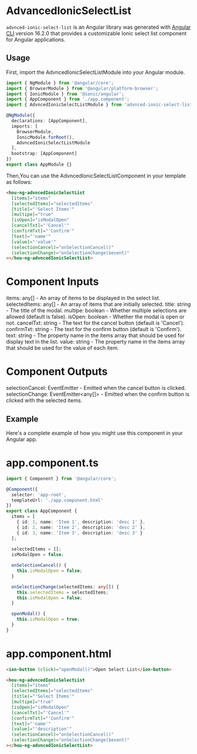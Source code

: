 # AdvancedIonicSelectList

`advnced-ionic-select-list` is an Angular library was generated with [Angular CLI](https://github.com/angular/angular-cli) version 16.2.0 that provides a customizable Ionic select list component for Angular applications.

## Usage

First, import the AdvncedIonicSelectListModule into your Angular module.
```ts
import { NgModule } from '@angular/core';
import { BrowserModule } from '@angular/platform-browser';
import { IonicModule } from '@ionic/angular';
import { AppComponent } from './app.component';
import { AdvncedIonicSelectListModule } from 'advnced-ionic-select-list';

@NgModule({
  declarations: [AppComponent],
  imports: [
    BrowserModule,
    IonicModule.forRoot(),
    AdvncedIonicSelectListModule
  ],
  bootstrap: [AppComponent]
})
export class AppModule {}
```

Then,You can use the AdvncedIonicSelectListComponent in your template as follows:
```html
<hou-ng-advncedIonicSelectList
  [items]="items"
  [selectedItems]="selectedItems"
  [title]="'Select Items'"
  [multipe]="true"
  [isOpen]="isModalOpen"
  [cancelTxt]="'Cancel'"
  [confirmTxt]="'Confirm'"
  [text]="'name'"
  [value]="'value'"
  (selectionCancel)="onSelectionCancel()"
  (selectionChange)="onSelectionChange($event)"
></hou-ng-advncedIonicSelectList>
```

# Component Inputs
items: any[] - An array of items to be displayed in the select list.
selectedItems: any[] - An array of items that are initially selected.
title: string - The title of the modal.
multipe: boolean - Whether multiple selections are allowed (default is false).
isOpen: boolean - Whether the modal is open or not.
cancelTxt: string - The text for the cancel button (default is 'Cancel').
confirmTxt: string - The text for the confirm button (default is 'Confirm').
text: string - The property name in the items array that should be used for display text in the list.
value: string - The property name in the items array that should be used for the value of each item.

# Component Outputs
selectionCancel: EventEmitter<void> - Emitted when the cancel button is clicked.
selectionChange: EventEmitter<any[]> - Emitted when the confirm button is clicked with the selected items.

## Example
Here's a complete example of how you might use this component in your Angular app.

# app.component.ts
```ts
import { Component } from '@angular/core';

@Component({
  selector: 'app-root',
  templateUrl: './app.component.html'
})
export class AppComponent {
  items = [
    { id: 1, name: 'Item 1', description: 'desc 1' },
    { id: 2, name: 'Item 2', description: 'desc 2' },
    { id: 3, name: 'Item 3', description: 'desc 3' }
  ];
  
  selectedItems = [];
  isModalOpen = false;

  onSelectionCancel() {
    this.isModalOpen = false;
  }

  onSelectionChange(selectedItems: any[]) {
    this.selectedItems = selectedItems;
    this.isModalOpen = false;
  }

  openModal() {
    this.isModalOpen = true;
  }
}
```

# app.component.html
```html
<ion-button (click)="openModal()">Open Select List</ion-button>

<hou-ng-advncedIonicSelectList
  [items]="items"
  [selectedItems]="selectedItems"
  [title]="'Select Items'"
  [multipe]="true"
  [isOpen]="isModalOpen"
  [cancelTxt]="'Cancel'"
  [confirmTxt]="'Confirm'"
  [text]="'name'"
  [value]="'description'"
  (selectionCancel)="onSelectionCancel()"
  (selectionChange)="onSelectionChange($event)"
></hou-ng-advncedIonicSelectList>
```
